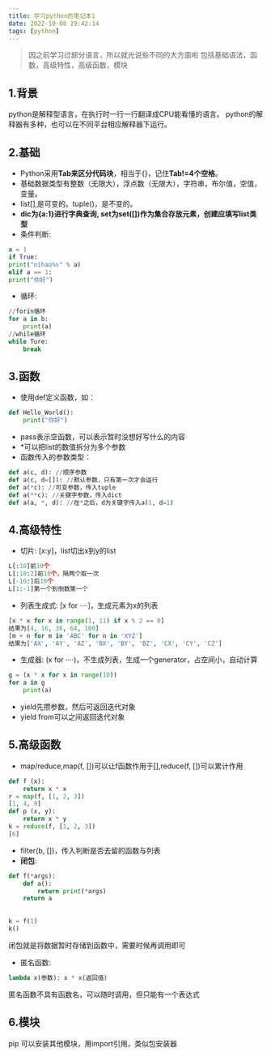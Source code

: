 ```yaml
---
title: 学习python的笔记本1
date: 2022-10-08 19:42:14
tags: [python]
---
```

> 因之前学习过部分语言，所以就光说些不同的大方面啦
> 包括基础语法，函数，高级特性，高级函数，模块
<!-- more -->
1.背景
--
python是解释型语言，在执行时一行一行翻译成CPU能看懂的语言。
python的解释器有多种，也可以在不同平台相应解释器下运行。

2.基础
--

+ Python采用**Tab来区分代码块**，相当于{}，记住**Tab!=4个空格**。
+ 基础数据类型有整数（无限大），浮点数（无限大），字符串，布尔值，空值，变量。
+ list[],是可变的。tuple()，是不变的。
+ **dic为{a:1}进行字典查询, set为set([])作为集合存放元素，创建应填写list类型**
+ 条件判断:
````python
a = 1
if True:
print("nihao%s" % a)
elif a == 1:
print("你好")
````
+ 循环:
````python
//forin循环
for a in b:
    print(a)
//while循环
while Ture:
    break
````

3.函数
--
+ 使用def定义函数，如：
````python
def Hello_World():
    print("你好")
````
+ pass表示空函数，可以表示暂时没想好写什么的内容
+ *可以把list的数值拆分为多个参数
+ 函数传入的参数类型：
````python
def a(c, d): //顺序参数
def a(c, d=[]): //默认参数，只有第一次才会运行
def a(*c): //可变参数，传入tuple
def a(**c): //关键字参数，传入dict
def a(a, *, d): //在*之后，d为关键字传入a(1, d=1)
````

4.高级特性
--
+ 切片: [x:y]，list切出x到y的list
````python
L[:10]前10个
L[:10:2]前10个，隔两个取一次
L[-10:]后10个
L[1:-1]第一个到倒数第一个
````
+ 列表生成式: [x for ····]，生成元素为x的列表
````python
[x * x for x in range(1, 11) if x % 2 == 0]
结果为[4, 16, 36, 64, 100]
[m + n for m in 'ABC' for n in 'XYZ']
结果为['AX', 'AY', 'AZ', 'BX', 'BY', 'BZ', 'CX', 'CY', 'CZ']
````
+ 生成器: (x for ····)，不生成列表，生成一个generator，占空间小，自动计算
````python
g = (x * x for x in range(10))
for a in g
    print(a)
````

+ yield先攒参数，然后可返回迭代对象
+ yield from可以之间返回迭代对象

5.高级函数
--
+ map/reduce,map(f, [])可以让f函数作用于[],reduce(f, [])可以累计作用
````python
def f (x):
    return x * x
r = map(f, [1, 2, 3])
[1, 4, 9]
def p (x, y):
    return x * y
k = reduce(f, [1, 2, 3])
[6]
````
+ filter(b, [])，传入判断是否去留的函数与列表
+ **闭包**:
````python
def f(*args):
    def a():
        return print(*args)
    return a
    
    
k = f(1)
k()
````
闭包就是将数据暂时存储到函数中，需要时候再调用即可
+ 匿名函数:
````python
lambda x(参数): x * x(返回值) 
````
匿名函数不具有函数名，可以随时调用，但只能有一个表达式

6.模块
-
pip 可以安装其他模块，用import引用，类似包安装器
